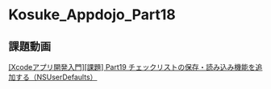 # Kosuke_Appdojo_Part18
## 課題動画
[[Xcodeアプリ開発入門][課題] Part19 チェックリストの保存・読み込み機能を追加する（NSUserDefaults）](https://www.youtube.com/watch?v=Y5jbTV2deCs&list=PLQ5rERkGSxF-fsdBNQu70r5r0OPwSVygO&index=27)
